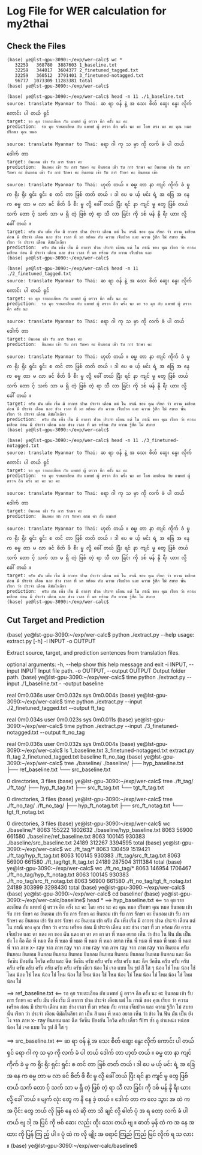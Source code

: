 # Log File for WER calculation for my2thai

## Check the Files

```
(base) ye@lst-gpu-3090:~/exp/wer-calc$ wc *
   32259   368780  3887603 1_baseline.txt
   32259   344017  3604377 2_finetuned_tagged.txt
   32259   360512  3791401 3_finetuned-notagged.txt
   96777  1073309 11283381 total
(base) ye@lst-gpu-3090:~/exp/wer-calc$
```

```
(base) ye@lst-gpu-3090:~/exp/wer-calc$ head -n 11 ./1_baseline.txt
source: translate Myanmar to Thai: ဆ ရာ ဝန် နဲ့ အ သေး စိတ် ဆွေး နွေး လိုက် ကောင်း ပါ တယ် ရှင်
target: รอ คุย รายละเอียด กับ แพทย์ ผู้ ตรวจ อีก ครั้ง นะ คะ
prediction:  รอ คุย รายละเอียด กับ แพทย์ ผู้ ตรวจ อีก ครั้ง นะ คะ โดย ตรง นะ คะ คุณ หมอ ปรึกษา คุณ หมอ

source: translate Myanmar to Thai: ရော ဂါ ကု သ မှာ ကို လက် ခံ ပါ တယ် ဒေါက် တာ
target: ยินยอม เข้า รับ การ รักษา คะ
prediction:  ยินยอม เข้า รับ การ รักษา คะ ยินยอม เข้า รับ การ รักษา คะ ยินยอม เข้า รับ การ รักษา คะ ยินยอม เข้า รับ การ รักษา คะ ยินยอม เข้า รับ การ รักษา คะ ยินยอม เข้า

source: translate Myanmar to Thai: ဟုတ် တယ် ။ ဓမ္မ တာ နာ ကျင် ကိုက် ခဲ မှု က ရိုး ရိုး ရှင်း ရှင်း စ တင် တာ ဖြစ် တတ် တယ် ၊ ဒါ ပေ မ ယ့် မင်း ရဲ့ အ ခြေ အ နေ က ဓမ္မ တာ မ လာ ခင် စိတ် ဖိ စီး မှု လို့ ခေါ် တယ် ပြီး ရင် နာ ကျင် မှု တွေ ဖြစ် တယ် သက် တော င့် သက် သာ မ ရှိ တဲ့ ဖြစ် တဲ့ ရာ သီ လာ ခြင်း ကို ဒစ် မန် နို ရီး ယား လို့ ခေါ် တယ် ။
target: ครับ มัน เพิ่ง เริ่ม มี อาการ ปวด ประจำ เดือน แต่ ใน กรณี ของ คุณ เรียก ว่า ความ เครียด ก่อน มี ประจำ เดือน และ ช่วง เวลา ที่ มา พร้อม กับ ความ เจ็บปวด และ ความ รู้สึก ไม่ สบาย นั้น เรียก ว่า ประจำ เดือน ดิมัดโนลียา
prediction:  ครับ มัน เพิ่ง เริ่ม มี อาการ ปวด ประจํา เดือน แต่ ใน กรณี ของ คุณ เรียก ว่า ความ เครียด ก่อน มี ประจํา เดือน และ ช่วง เวลา ที่ มา พร้อม กับ ความ เจ็บปวด และ
(base) ye@lst-gpu-3090:~/exp/wer-calc$
```

```
(base) ye@lst-gpu-3090:~/exp/wer-calc$ head -n 11 ./2_finetuned_tagged.txt
source: translate Myanmar to Thai: ဆ ရာ ဝန် နဲ့ အ သေး စိတ် ဆွေး နွေး လိုက် ကောင်း ပါ တယ် ရှင်
target: รอ คุย รายละเอียด กับ แพทย์ ผู้ ตรวจ อีก ครั้ง นะ คะ
prediction:  รอ คุย รายละเอียด กับ แพทย์ ผู้ ตรวจ อีก ครั้ง นะ คะ รอ คุย กับ แพทย์ ผู้ ตรวจ อีก ครั้ง นะ

source: translate Myanmar to Thai: ရော ဂါ ကု သ မှာ ကို လက် ခံ ပါ တယ် ဒေါက် တာ
target: ยินยอม เข้า รับ การ รักษา คะ
prediction:  ยินยอม เข้า รับ การ รักษา คะ ยินยอม เข้า รับ การ รักษา คะ

source: translate Myanmar to Thai: ဟုတ် တယ် ။ ဓမ္မ တာ နာ ကျင် ကိုက် ခဲ မှု က ရိုး ရိုး ရှင်း ရှင်း စ တင် တာ ဖြစ် တတ် တယ် ၊ ဒါ ပေ မ ယ့် မင်း ရဲ့ အ ခြေ အ နေ က ဓမ္မ တာ မ လာ ခင် စိတ် ဖိ စီး မှု လို့ ခေါ် တယ် ပြီး ရင် နာ ကျင် မှု တွေ ဖြစ် တယ် သက် တော င့် သက် သာ မ ရှိ တဲ့ ဖြစ် တဲ့ ရာ သီ လာ ခြင်း ကို ဒစ် မန် နို ရီး ယား လို့ ခေါ် တယ် ။
target: ครับ มัน เพิ่ง เริ่ม มี อาการ ปวด ประจำ เดือน แต่ ใน กรณี ของ คุณ เรียก ว่า ความ เครียด ก่อน มี ประจำ เดือน และ ช่วง เวลา ที่ มา พร้อม กับ ความ เจ็บปวด และ ความ รู้สึก ไม่ สบาย นั้น เรียก ว่า ประจำ เดือน ดิมัดโนลียา
prediction:  ครับ มัน เพิ่ง เริ่ม มี อาการ ปวด ประจํา เดือน แต่ ใน กรณี ของ คุณ เรียก ว่า ความ เครียด ก่อน มี ประจํา เดือน และ ช่วง เวลา ที่ มา พร้อม กับ ความ รู้สึก ไม่ สบาย
(base) ye@lst-gpu-3090:~/exp/wer-calc$
```

```
(base) ye@lst-gpu-3090:~/exp/wer-calc$ head -n 11 ./3_finetuned-notagged.txt
source: translate Myanmar to Thai: ဆ ရာ ဝန် နဲ့ အ သေး စိတ် ဆွေး နွေး လိုက် ကောင်း ပါ တယ် ရှင်
target: รอ คุย รายละเอียด กับ แพทย์ ผู้ ตรวจ อีก ครั้ง นะ คะ
prediction:  รอ คุย รายละเอียด กับ แพทย์ ผู้ ตรวจ อีก ครั้ง นะ คะ โดย ละเอียด กับ แพทย์ ผู้ ตรวจ อีก ครั้ง นะ คะ นะ คะ

source: translate Myanmar to Thai: ရော ဂါ ကု သ မှာ ကို လက် ခံ ပါ တယ် ဒေါက် တာ
target: ยินยอม เข้า รับ การ รักษา คะ
prediction:  ยินยอม ทํา การ รักษา ตาม คํา สั่ง แพทย์

source: translate Myanmar to Thai: ဟုတ် တယ် ။ ဓမ္မ တာ နာ ကျင် ကိုက် ခဲ မှု က ရိုး ရိုး ရှင်း ရှင်း စ တင် တာ ဖြစ် တတ် တယ် ၊ ဒါ ပေ မ ယ့် မင်း ရဲ့ အ ခြေ အ နေ က ဓမ္မ တာ မ လာ ခင် စိတ် ဖိ စီး မှု လို့ ခေါ် တယ် ပြီး ရင် နာ ကျင် မှု တွေ ဖြစ် တယ် သက် တော င့် သက် သာ မ ရှိ တဲ့ ဖြစ် တဲ့ ရာ သီ လာ ခြင်း ကို ဒစ် မန် နို ရီး ယား လို့ ခေါ် တယ် ။
target: ครับ มัน เพิ่ง เริ่ม มี อาการ ปวด ประจำ เดือน แต่ ใน กรณี ของ คุณ เรียก ว่า ความ เครียด ก่อน มี ประจำ เดือน และ ช่วง เวลา ที่ มา พร้อม กับ ความ เจ็บปวด และ ความ รู้สึก ไม่ สบาย นั้น เรียก ว่า ประจำ เดือน ดิมัดโนลียา
prediction:  ครับ มัน เพิ่ง เริ่ม มี อาการ ปวด ประจํา เดือน แต่ ใน กรณี ของ คุณ เรียก ว่า ความ เครียด ก่อน มี ประจํา เดือน และ ช่วง เวลา ที่ มา พร้อม กับ ความ รู้สึก ไม่ สบาย
(base) ye@lst-gpu-3090:~/exp/wer-calc$
```

## Cut Target and Prediction

(base) ye@lst-gpu-3090:~/exp/wer-calc$ python ./extract.py --help
usage: extract.py [-h] -i INPUT -o OUTPUT

Extract source, target, and prediction sentences from translation files.

optional arguments:
  -h, --help            show this help message and exit
  -i INPUT, --input INPUT
                        Input file path.
  -o OUTPUT, --output OUTPUT
                        Output folder path.
(base) ye@lst-gpu-3090:~/exp/wer-calc$ time python ./extract.py --input ./1_baseline.txt -
-output baseline

real    0m0.036s
user    0m0.032s
sys     0m0.004s
(base) ye@lst-gpu-3090:~/exp/wer-calc$ time python ./extract.py --input ./2_finetuned_tagged.txt --output ft_tag

real    0m0.034s
user    0m0.023s
sys     0m0.011s
(base) ye@lst-gpu-3090:~/exp/wer-calc$ time python ./extract.py --input ./3_finetuned-notagged.txt --output ft_no_tag

real    0m0.036s
user    0m0.032s
sys     0m0.004s
(base) ye@lst-gpu-3090:~/exp/wer-calc$ ls
1_baseline.txt          3_finetuned-notagged.txt  extract.py  ft_tag
2_finetuned_tagged.txt  baseline                  ft_no_tag
(base) ye@lst-gpu-3090:~/exp/wer-calc$ tree ./baseline/
./baseline/
├── hyp_baseline.txt
├── ref_baseline.txt
└── src_baseline.txt

0 directories, 3 files
(base) ye@lst-gpu-3090:~/exp/wer-calc$ tree ./ft_tag/
./ft_tag/
├── hyp_ft_tag.txt
├── src_ft_tag.txt
└── tgt_ft_tag.txt

0 directories, 3 files
(base) ye@lst-gpu-3090:~/exp/wer-calc$ tree ./ft_no_tag/
./ft_no_tag/
├── hyp_ft_notag.txt
├── src_ft_notag.txt
└── tgt_ft_notag.txt

0 directories, 3 files
(base) ye@lst-gpu-3090:~/exp/wer-calc$ wc ./baseline/*
   8063  155222 1802632 ./baseline/hyp_baseline.txt
   8063   56900  661580 ./baseline/ref_baseline.txt
   8063  100145  930383 ./baseline/src_baseline.txt
  24189  312267 3394595 total
(base) ye@lst-gpu-3090:~/exp/wer-calc$ wc ./ft_tag/*
   8063  130459 1519421 ./ft_tag/hyp_ft_tag.txt
   8063  100145  930383 ./ft_tag/src_ft_tag.txt
   8063   56900  661580 ./ft_tag/tgt_ft_tag.txt
  24189  287504 3111384 total
(base) ye@lst-gpu-3090:~/exp/wer-calc$ wc ./ft_no_tag/*
   8063  146954 1706467 ./ft_no_tag/hyp_ft_notag.txt
   8063  100145  930383 ./ft_no_tag/src_ft_notag.txt
   8063   56900  661580 ./ft_no_tag/tgt_ft_notag.txt
  24189  303999 3298430 total
(base) ye@lst-gpu-3090:~/exp/wer-calc$
(base) ye@lst-gpu-3090:~/exp/wer-calc$ cd baseline/
(base) ye@lst-gpu-3090:~/exp/wer-calc/baseline$ head *
==> hyp_baseline.txt <==
รอ คุย รายละเอียด กับ แพทย์ ผู้ ตรวจ อีก ครั้ง นะ คะ โดย ตรง นะ คะ คุณ หมอ ปรึกษา คุณ หมอ
ยินยอม เข้า รับ การ รักษา คะ ยินยอม เข้า รับ การ รักษา คะ ยินยอม เข้า รับ การ รักษา คะ ยินยอม เข้า รับ การ รักษา คะ ยินยอม เข้า รับ การ รักษา คะ ยินยอม เข้า
ครับ มัน เพิ่ง เริ่ม มี อาการ ปวด ประจํา เดือน แต่ ใน กรณี ของ คุณ เรียก ว่า ความ เครียด ก่อน มี ประจํา เดือน และ ช่วง เวลา ที่ มา พร้อม กับ ความ เจ็บปวด และ
ตา แดง ตา ของ ฉัน แดง ตา ตา ตา ตา ตา
พี่ หมอ อยาก เห็น ว่า ข้าง ใน ฟัน มัน เป็น ยัง ไง คือ คือ พี่ หมอ คือ พี่ หมอ พี่ หมอ พี่ หมอ พี่ หมอ อยาก เห็น พี่ หมอ พี่ หมอ พี่ หมอ พี่ หมอ พี่
จาก ภาพ x- ray จาก ภาพ ray จาก ภาพ ray จาก ภาพ ray จาก ภาพ ray จาก
ยินยอม ครับ ยินยอม ยินยอม ยินยอม ยินยอม ยินยอม ยินยอม ยินยอม ยินยอม ยินยอม ยินยอม ยินยอม
และ ฉีด วัคซีน ป้องกัน โควิด ครับ และ ฉีด วัคซีน ครับ ครับ ครับ ครับ ครับ และ ฉีด วัคซีน ครับ ครับ ครับ ครับ ครับ ครับ ครับ ครับ ครับ ครับ ครับ
เดี๋ยว
น้อง ใช่ เจอ แบบ ใน รูป สี ใส ๆ น้อง ใช่ ไหม น้อง ใช่ ไหม น้อง ใช่ ไหม น้อง ใช่ ไหม น้อง ใช่ ไหม น้อง ใช่ ไหม น้อง ใช่ ไหม น้อง ใช่ ไหม น้อง ใช่ ไหม น้อง ใช่

==> ref_baseline.txt <==
รอ คุย รายละเอียด กับ แพทย์ ผู้ ตรวจ อีก ครั้ง นะ คะ
ยินยอม เข้า รับ การ รักษา คะ
ครับ มัน เพิ่ง เริ่ม มี อาการ ปวด ประจำ เดือน แต่ ใน กรณี ของ คุณ เรียก ว่า ความ เครียด ก่อน มี ประจำ เดือน และ ช่วง เวลา ที่ มา พร้อม กับ ความ เจ็บปวด และ ความ รู้สึก ไม่ สบาย นั้น เรียก ว่า ประจำ เดือน ดิมัดโนลียา
ตา เป็น สี แดง
พี่ หมอ อยาก เห็น ว่า ข้าง ใน ฟัน มัน เป็น ยัง ไง
จาก ภาพ x- ray
ยินยอม
และ ฉีด วัคซีน ป้องกัน โควิด ครับ
เดี๋ยว film ซ้ำ ดู ตำแหน่ง หน่อย
น้อง ใช่ เจอ แบบ ใน รูป สี ใส ๆ

==> src_baseline.txt <==
ဆ ရာ ဝန် နဲ့ အ သေး စိတ် ဆွေး နွေး လိုက် ကောင်း ပါ တယ် ရှင်
ရော ဂါ ကု သ မှာ ကို လက် ခံ ပါ တယ် ဒေါက် တာ
ဟုတ် တယ် ။ ဓမ္မ တာ နာ ကျင် ကိုက် ခဲ မှု က ရိုး ရိုး ရှင်း ရှင်း စ တင် တာ ဖြစ် တတ် တယ် ၊ ဒါ ပေ မ ယ့် မင်း ရဲ့ အ ခြေ အ နေ က ဓမ္မ တာ မ လာ ခင် စိတ် ဖိ စီး မှု လို့ ခေါ် တယ် ပြီး ရင် နာ ကျင် မှု တွေ ဖြစ် တယ် သက် တော င့် သက် သာ မ ရှိ တဲ့ ဖြစ် တဲ့ ရာ သီ လာ ခြင်း ကို ဒစ် မန် နို ရီး ယား လို့ ခေါ် တယ် ။
မျက် လုံး တွေ က နီ နေ ခဲ့ တယ် ။
ဒေါက် တာ က လေ သွား အ ထဲ က အ ပိုင်း တွေ ဘယ် လို ဖြစ် နေ လဲ ဆို တာ သိ ချင် လို့
ဓါတ် ပုံ အ ရ တော့
လက် ခံ ပါ တယ် ဗျ
ဒါ့ အ ပြင် ကို ဗစ် ဆေး လည်း ထိုး သေး တယ် ဗျ ။
ဓာတ် မှန် ထဲ က အ နေ အ ထား ကို ပြန် ကြ ည့် ပါ ။
ပုံ ထဲ က လို မျိုး အ ရောင် ကြည် ကြည် မြင် လိုက် ရ သ လား ။
(base) ye@lst-gpu-3090:~/exp/wer-calc/baseline$

```

```

```

```

```

```

```

```

```

```

```

```

```

```

```

```

```

```

```

```

```

```

```

```

```

```

```

```

```

```

```

```

```

```

```

```

```

```

```

```

```

```

```

```

```

```

```

```

```

```

```

```

```

```

```

```

```

```

```

```

```

```

```

```

```

```

```

```

```

```

```

```

```

```

```

```

```

```

```

```

```

```

```

```

```

```

```

```

```

```

```

```

```

```

```

```

```

```

```

```

```

```

```

```
